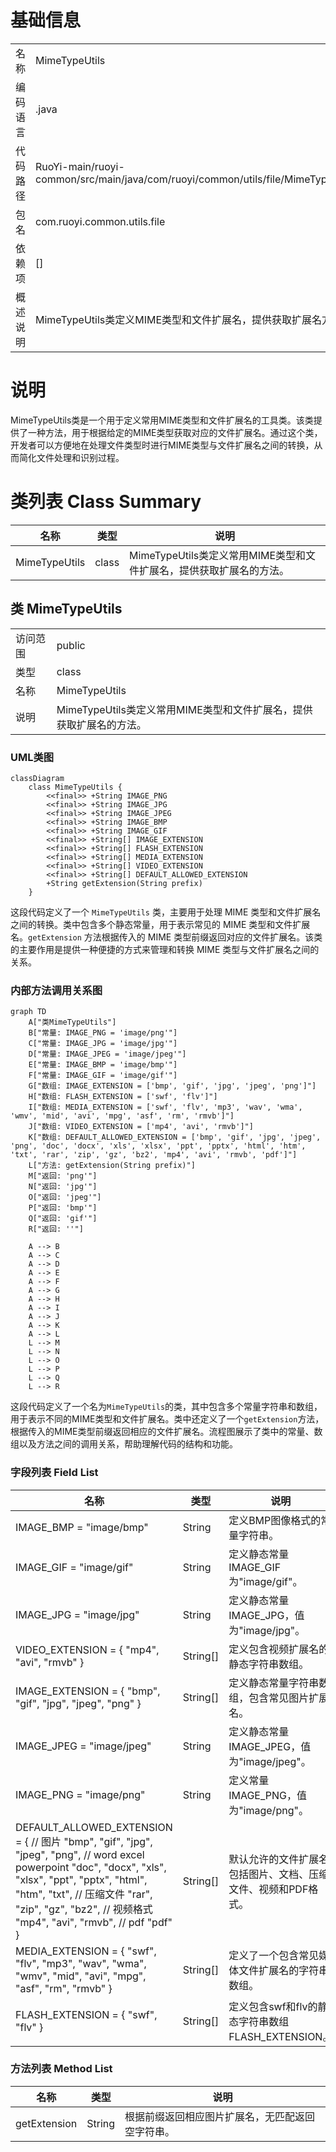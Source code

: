 # 基础信息

|      |      |
|------|------|
| 名称 | MimeTypeUtils |
| 编码语言 | .java |
| 代码路径 | RuoYi-main/ruoyi-common/src/main/java/com/ruoyi/common/utils/file/MimeTypeUtils.java |
| 包名 | com.ruoyi.common.utils.file |
| 依赖项 | [] |
| 概述说明 | MimeTypeUtils类定义MIME类型和文件扩展名，提供获取扩展名方法。 |

# 说明

MimeTypeUtils类是一个用于定义常用MIME类型和文件扩展名的工具类。该类提供了一种方法，用于根据给定的MIME类型获取对应的文件扩展名。通过这个类，开发者可以方便地在处理文件类型时进行MIME类型与文件扩展名之间的转换，从而简化文件处理和识别过程。

# 类列表 Class Summary

| 名称   | 类型  | 说明 |
|-------|------|-------------|
| MimeTypeUtils | class | MimeTypeUtils类定义常用MIME类型和文件扩展名，提供获取扩展名的方法。 |



## 类 MimeTypeUtils

|      |      |
|------|------|
| 访问范围 | public |
| 类型 | class |
| 名称 | MimeTypeUtils |
| 说明 | MimeTypeUtils类定义常用MIME类型和文件扩展名，提供获取扩展名的方法。 |


### UML类图

```mermaid
classDiagram
    class MimeTypeUtils {
        <<final>> +String IMAGE_PNG
        <<final>> +String IMAGE_JPG
        <<final>> +String IMAGE_JPEG
        <<final>> +String IMAGE_BMP
        <<final>> +String IMAGE_GIF
        <<final>> +String[] IMAGE_EXTENSION
        <<final>> +String[] FLASH_EXTENSION
        <<final>> +String[] MEDIA_EXTENSION
        <<final>> +String[] VIDEO_EXTENSION
        <<final>> +String[] DEFAULT_ALLOWED_EXTENSION
        +String getExtension(String prefix)
    }
```

这段代码定义了一个 `MimeTypeUtils` 类，主要用于处理 MIME 类型和文件扩展名之间的转换。类中包含多个静态常量，用于表示常见的 MIME 类型和文件扩展名。`getExtension` 方法根据传入的 MIME 类型前缀返回对应的文件扩展名。该类的主要作用是提供一种便捷的方式来管理和转换 MIME 类型与文件扩展名之间的关系。


### 内部方法调用关系图

```mermaid
graph TD
    A["类MimeTypeUtils"]
    B["常量: IMAGE_PNG = 'image/png'"]
    C["常量: IMAGE_JPG = 'image/jpg'"]
    D["常量: IMAGE_JPEG = 'image/jpeg'"]
    E["常量: IMAGE_BMP = 'image/bmp'"]
    F["常量: IMAGE_GIF = 'image/gif'"]
    G["数组: IMAGE_EXTENSION = ['bmp', 'gif', 'jpg', 'jpeg', 'png']"]
    H["数组: FLASH_EXTENSION = ['swf', 'flv']"]
    I["数组: MEDIA_EXTENSION = ['swf', 'flv', 'mp3', 'wav', 'wma', 'wmv', 'mid', 'avi', 'mpg', 'asf', 'rm', 'rmvb']"]
    J["数组: VIDEO_EXTENSION = ['mp4', 'avi', 'rmvb']"]
    K["数组: DEFAULT_ALLOWED_EXTENSION = ['bmp', 'gif', 'jpg', 'jpeg', 'png', 'doc', 'docx', 'xls', 'xlsx', 'ppt', 'pptx', 'html', 'htm', 'txt', 'rar', 'zip', 'gz', 'bz2', 'mp4', 'avi', 'rmvb', 'pdf']"]
    L["方法: getExtension(String prefix)"]
    M["返回: 'png'"]
    N["返回: 'jpg'"]
    O["返回: 'jpeg'"]
    P["返回: 'bmp'"]
    Q["返回: 'gif'"]
    R["返回: ''"]

    A --> B
    A --> C
    A --> D
    A --> E
    A --> F
    A --> G
    A --> H
    A --> I
    A --> J
    A --> K
    A --> L
    L --> M
    L --> N
    L --> O
    L --> P
    L --> Q
    L --> R
```

这段代码定义了一个名为`MimeTypeUtils`的类，其中包含多个常量字符串和数组，用于表示不同的MIME类型和文件扩展名。类中还定义了一个`getExtension`方法，根据传入的MIME类型前缀返回相应的文件扩展名。流程图展示了类中的常量、数组以及方法之间的调用关系，帮助理解代码的结构和功能。

### 字段列表 Field List

| 名称  | 类型  | 说明 |
|-------|-------|------|
| IMAGE_BMP = "image/bmp" | String | 定义BMP图像格式的常量字符串。 |
| IMAGE_GIF = "image/gif" | String | 定义静态常量IMAGE_GIF为"image/gif"。 |
| IMAGE_JPG = "image/jpg" | String | 定义静态常量IMAGE_JPG，值为"image/jpg"。 |
| VIDEO_EXTENSION = { "mp4", "avi", "rmvb" } | String[] | 定义包含视频扩展名的静态字符串数组。 |
| IMAGE_EXTENSION = { "bmp", "gif", "jpg", "jpeg", "png" } | String[] | 定义静态常量字符串数组，包含常见图片扩展名。 |
| IMAGE_JPEG = "image/jpeg" | String | 定义静态常量IMAGE_JPEG，值为"image/jpeg"。 |
| IMAGE_PNG = "image/png" | String | 定义常量IMAGE_PNG，值为"image/png"。 |
| DEFAULT_ALLOWED_EXTENSION = {            // 图片            "bmp", "gif", "jpg", "jpeg", "png",            // word excel powerpoint            "doc", "docx", "xls", "xlsx", "ppt", "pptx", "html", "htm", "txt",            // 压缩文件            "rar", "zip", "gz", "bz2",            // 视频格式            "mp4", "avi", "rmvb",            // pdf            "pdf" } | String[] | 默认允许的文件扩展名包括图片、文档、压缩文件、视频和PDF格式。 |
| MEDIA_EXTENSION = { "swf", "flv", "mp3", "wav", "wma", "wmv", "mid", "avi", "mpg",            "asf", "rm", "rmvb" } | String[] | 定义了一个包含常见媒体文件扩展名的字符串数组。 |
| FLASH_EXTENSION = { "swf", "flv" } | String[] | 定义包含swf和flv的静态字符串数组FLASH_EXTENSION。 |

### 方法列表 Method List

| 名称  | 类型  | 说明 |
|-------|-------|------|
| getExtension | String | 根据前缀返回相应图片扩展名，无匹配返回空字符串。 |





